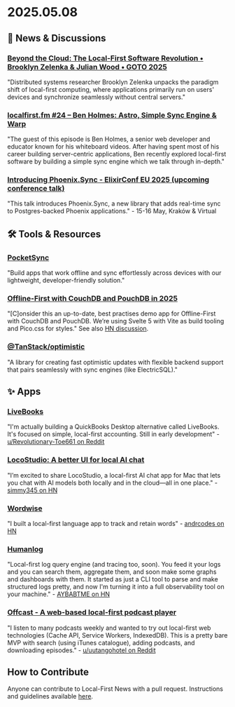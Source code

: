 # 2025.05.08

## 📰 News & Discussions

### [Beyond the Cloud: The Local-First Software Revolution • Brooklyn Zelenka & Julian Wood • GOTO 2025](https://www.youtube.com/watch?v=9gZMnJ2XPkM)
"Distributed systems researcher Brooklyn Zelenka unpacks the paradigm shift of local-first computing, where applications primarily run on users' devices and synchronize seamlessly without central servers."

### [localfirst.fm #24 – Ben Holmes: Astro, Simple Sync Engine & Warp](https://www.localfirst.fm/24)
"The guest of this episode is Ben Holmes, a senior web developer and educator known for his whiteboard videos. After having spent most of his career building server-centric applications, Ben recently explored local-first software by building a simple sync engine which we talk through in-depth."

### [Introducing Phoenix.Sync - ElixirConf EU 2025 (upcoming conference talk)](https://www.elixirconf.eu/keynotes/keynote-phoenix-sync-with-electricsql/)
"This talk introduces Phoenix.Sync, a new library that adds real-time sync to Postgres-backed Phoenix applications." - 15-16 May, Kraków & Virtual


## 🛠️ Tools & Resources

### [PocketSync](https://pocketsync.dev/)
"Build apps that work offline and sync effortlessly across devices with our lightweight, developer-friendly solution."

### [Offline-First with CouchDB and PouchDB in 2025](https://neighbourhood.ie/blog/2025/03/26/offline-first-with-couchdb-and-pouchdb-in-2025)
"[C]onsider this an up-to-date, best practises demo app for Offline-First with CouchDB and PouchDB. We’re using Svelte 5 with Vite as build tooling and Pico.css for styles." See also [HN discussion](https://news.ycombinator.com/item?id=43850550).

### [@TanStack/optimistic](https://github.com/TanStack/optimistic)
"A library for creating fast optimistic updates with flexible backend support that pairs seamlessly with sync engines (like ElectricSQL)."

## ✨ Apps

### [LiveBooks](https://www.mencarii.com/)
"I'm actually building a QuickBooks Desktop alternative called LiveBooks. It's focused on simple, local-first accounting. Still in early development" - [u/Revolutionary-Toe661 on Reddit](https://www.reddit.com/r/QuickBooks/comments/1kc5od5/comment/mq7z57x/)

### [LocoStudio: A better UI for local AI chat](https://www.locostudio.ai/)
"I’m excited to share LocoStudio, a local-first AI chat app for Mac that lets you chat with AI models both locally and in the cloud—all in one place." - [simmy345 on HN](https://news.ycombinator.com/item?id=43914928)

### [Wordwise](https://www.getwordwise.app/)
"I built a local-first language app to track and retain words" - [andrcodes on HN](https://news.ycombinator.com/item?id=43905722)

### [Humanlog](https://humanlog.io/)
"Local-first log query engine (and tracing too, soon). You feed it your logs and you can search them, aggregate them, and soon make some graphs and dashboards with them. It started as just a CLI tool to parse and make structured logs pretty, and now I'm turning it into a full observability tool on your machine." - [AYBABTME on HN](https://news.ycombinator.com/item?id=43864753)

### [Offcast - A web-based local-first podcast player](https://offcast.fm/)
"I listen to many podcasts weekly and wanted to try out local-first web technologies (Cache API, Service Workers, IndexedDB). This is a pretty bare MVP with search (using iTunes catalogue), adding podcasts, and downloading episodes." - [u/uutangohotel on Reddit](https://www.reddit.com/r/indiehackers/comments/1kh02ij/offcast_a_webbased_localfirst_podcast_player/)


## How to Contribute
Anyone can contribute to Local-First News with a pull request. Instructions and guidelines available [here](https://github.com/localfirstnews/localfirstnews).
